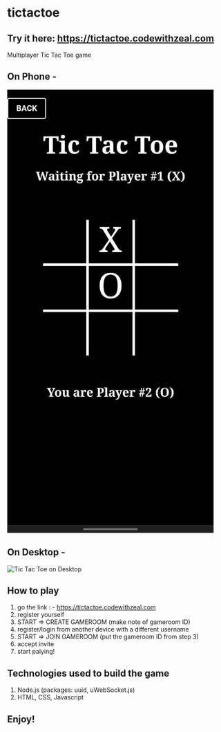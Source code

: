 # tictactoe

## Try it here: https://tictactoe.codewithzeal.com
Multiplayer Tic Tac Toe game

## On Phone -
![Tic Tac Toe on phone](public/ingame-phone.jpeg)

## On Desktop -
![Tic Tac Toe on Desktop](public/ingame-desktop.jeg)

## How to play

1) go the link : - https://tictactoe.codewithzeal.com
2) register yourself
3) START => CREATE GAMEROOM (make note of gameroom ID)
4) register/login from another device with a different username
5) START => JOIN GAMEROOM (put the gameroom ID from step 3)
6) accept invite
7) start palying!


## Technologies used to build the game
1) Node.js (packages: uuid, uWebSocket.js)
4) HTML, CSS, Javascript

## Enjoy!
